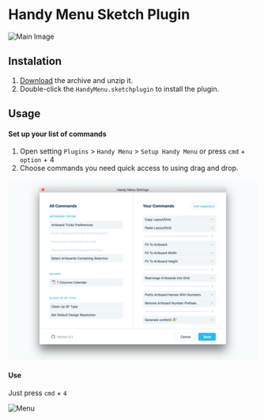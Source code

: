 # Handy Menu Sketch Plugin

![Main Image](https://github.com/sergeishere/HandyMenu-SketchPlugin/raw/master/images/twitter_image.png)

## Instalation

1. [Download](https://github.com/sergeishere/HandyMenu-SketchPlugin/archive/master.zip) the archive and unzip it.
2. Double-click the `HandyMenu.sketchplugin` to install the plugin.

## Usage

#### Set up your list of commands
1. Open setting `Plugins` > `Handy Menu` > `Setup Handy Menu` or press `cmd` + `option` + 4
2. Choose commands you need quick access to using drag and drop.

![Settings](https://github.com/sergeishere/HandyMenu-SketchPlugin/raw/master/images/settings.png)

#### Use

Just press `cmd` + `4`

![Menu](https://github.com/sergeishere/HandyMenu-SketchPlugin/raw/master/images/usage.png)
